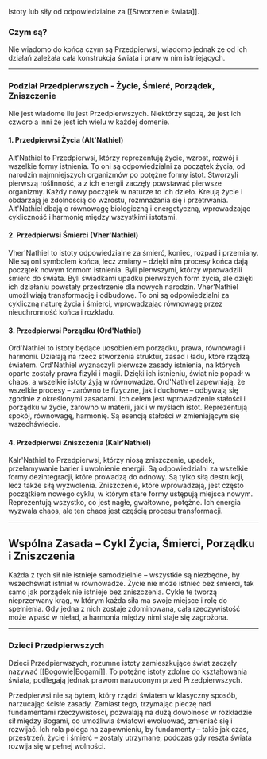 Istoty lub siły od odpowiedzialne za [[Stworzenie świata]].

### **Czym są?**

Nie wiadomo do końca czym są Przedpierwsi, wiadomo jednak że od ich działań zależała cała konstrukcja świata i praw w nim istniejących.

- - -

### **Podział Przedpierwszych - Życie, Śmierć, Porządek, Zniszczenie**

Nie jest wiadome ilu jest Przedpierwszych. Niektórzy sądzą, że jest ich czworo a inni że jest ich wielu w każdej domenie.

#### **1. Przedpierwsi Życia (Alt'Nathiel)**

Alt'Nathiel to Przedpierwsi, którzy reprezentują życie, wzrost, rozwój i wszelkie formy istnienia. To oni są odpowiedzialni za początek życia, od narodzin najmniejszych organizmów po potężne formy istot. Stworzyli pierwszą roślinność, a z ich energii zaczęły powstawać pierwsze organizmy. Każdy nowy początek w naturze to ich dzieło. Kreują życie i obdarzają je zdolnością do wzrostu, rozmnażania się i przetrwania. Alt'Nathiel dbają o równowagę biologiczną i energetyczną, wprowadzając cykliczność i harmonię między wszystkimi istotami.

#### **2. Przedpierwsi Śmierci (Vher'Nathiel)**

Vher'Nathiel to istoty odpowiedzialne za śmierć, koniec, rozpad i przemiany. Nie są oni symbolem końca, lecz zmiany – dzięki nim procesy końca dają początek nowym formom istnienia. Byli pierwszymi, którzy wprowadzili śmierć do świata. Byli świadkami upadku pierwszych form życia, ale dzięki ich działaniu powstały przestrzenie dla nowych narodzin. Vher'Nathiel umożliwiają transformację i odbudowę. To oni są odpowiedzialni za cykliczną naturę życia i śmierci, wprowadzając równowagę przez nieuchronność końca i rozkładu.

#### **3. Przedpierwsi Porządku (Ord'Nathiel)**

Ord'Nathiel to istoty będące uosobieniem porządku, prawa, równowagi i harmonii. Działają na rzecz stworzenia struktur, zasad i ładu, które rządzą światem. Ord'Nathiel wyznaczyli pierwsze zasady istnienia, na których oparte zostały prawa fizyki i magii. Dzięki ich istnieniu, świat nie popadł w chaos, a wszelkie istoty żyją w równowadze. Ord'Nathiel zapewniają, że wszelkie procesy – zarówno te fizyczne, jak i duchowe – odbywają się zgodnie z określonymi zasadami. Ich celem jest wprowadzenie stałości i porządku w życie, zarówno w materii, jak i w myślach istot. Reprezentują spokój, równowagę, harmonię. Są esencją stałości w zmieniającym się wszechświecie.

#### **4. Przedpierwsi Zniszczenia (Kalr'Nathiel)**

Kalr'Nathiel to Przedpierwsi, którzy niosą zniszczenie, upadek, przełamywanie barier i uwolnienie energii. Są odpowiedzialni za wszelkie formy dezintegracji, które prowadzą do odnowy. Są  tylko siłą destrukcji, lecz także siłą wyzwolenia. Zniszczenie, które wprowadzają, jest często początkiem nowego cyklu, w którym stare formy ustępują miejsca nowym. Reprezentują wszystko, co jest nagłe, gwałtowne, potężne. Ich energia wyzwala chaos, ale ten chaos jest częścią procesu transformacji.

- - - 
## **Wspólna Zasada – Cykl Życia, Śmierci, Porządku i Zniszczenia**

Każda z tych sił nie istnieje samodzielnie – wszystkie są niezbędne, by wszechświat istniał w równowadze. Życie nie może istnieć bez śmierci, tak samo jak porządek nie istnieje bez zniszczenia. Cykle te tworzą nieprzerwany krąg, w którym każda siła ma swoje miejsce i rolę do spełnienia. Gdy jedna z nich zostaje zdominowana, cała rzeczywistość może wpaść w nieład, a harmonia między nimi staje się zagrożona.

- - -
### **Dzieci Przedpierwszych**

Dzieci Przedpierwszych, rozumne istoty zamieszkujące świat zaczęły nazywać [[Bogowie|Bogami]]. To potężne istoty zdolne do kształtowania świata, podlegają jednak prawom narzuconym przed Przedpierwszych.

Przedpierwsi nie są bytem, który rządzi światem w klasyczny sposób, narzucając ścisłe zasady. Zamiast tego, trzymając pieczę nad fundamentami rzeczywistości, pozwalają na dużą dowolność w rozkładzie sił między Bogami, co umożliwia światowi ewoluować, zmieniać się i rozwijać. Ich rola polega na zapewnieniu, by fundamenty – takie jak czas, przestrzeń, życie i śmierć – zostały utrzymane, podczas gdy reszta świata rozwija się w pełnej wolności.